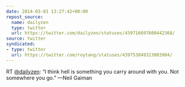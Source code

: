 ```yaml
---
date: 2014-03-01 13:27:42+00:00
repost_source:
  name: dailyzen
  type: twitter
  url: https://twitter.com/dailyzen/statuses/439716697600442368/
source: twitter
syndicated:
- type: twitter
  url: https://twitter.com/roytang/statuses/439753849323003904/
---
```


RT [@dailyzen](https://twitter.com/dailyzen/): “I think hell is something you carry around with you. Not somewhere you go.”
—Neil Gaiman
